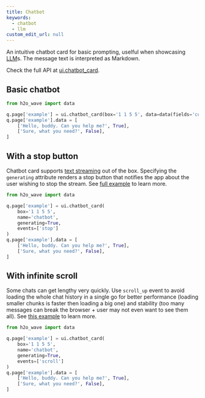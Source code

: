 ```yaml
---
title: Chatbot
keywords:
  - chatbot
  - llm
custom_edit_url: null
---
```


An intuitive chatbot card for basic prompting, uselful when showcasing [LLM](https://www.techopedia.com/definition/34948/large-language-model-llm)s. The message text is interpreted as Markdown.

Check the full API at [ui.chatbot_card](/docs/api/ui#chatbot_card).

## Basic chatbot

```py
from h2o_wave import data

q.page['example'] = ui.chatbot_card(box='1 1 5 5', data=data(fields='content from_user', t='list'), name='chatbot')
q.page['example'].data = [
    ['Hello, buddy. Can you help me?', True],
    ['Sure, what you need?', False],
]
```

## With a stop button

Chatbot card supports [text streaming](/docs/examples/chatbot-stream) out of the box. Specifying the `generating` attribute renders a stop button that notifies the app about the user wishing to stop the stream. See [full example](/docs/examples/chatbot-events-stop) to learn more.

```py
from h2o_wave import data

q.page['example'] = ui.chatbot_card(
    box='1 1 5 5',
    name='chatbot', 
    generating=True,
    events=['stop']
)
q.page['example'].data = [
    ['Hello, buddy. Can you help me?', True],
    ['Sure, what you need?', False],
]
```

## With infinite scroll

Some chats can get lengthy very quickly. Use `scroll_up` event to avoid loading the whole chat history in a single go for better performance (loading smaller chunks is faster then loading a big one) and stability (too many messages can break the browser + user may not even want to see them all). See [this example](/docs/examples/chatbot-events-scroll) to learn more.

```py
from h2o_wave import data

q.page['example'] = ui.chatbot_card(
    box='1 1 5 5',
    name='chatbot', 
    generating=True,
    events=['scroll']
)
q.page['example'].data = [
    ['Hello, buddy. Can you help me?', True],
    ['Sure, what you need?', False],
]
```
